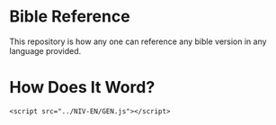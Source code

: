 # Bible Reference
This repository is how any one can reference any bible version in any language provided.

# How Does It Word?
```
<script src="../NIV-EN/GEN.js"></script>
```
